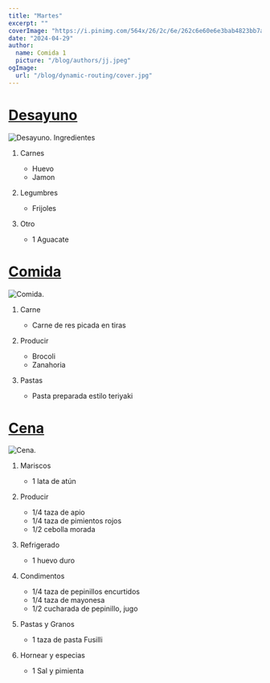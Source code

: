 ```yaml
---
title: "Martes"
excerpt: ""
coverImage: "https://i.pinimg.com/564x/26/2c/6e/262c6e60e6e3bab4823bb7ab9cfc6f0a.jpg"
date: "2024-04-29"
author:
  name: Comida 1
  picture: "/blog/authors/jj.jpeg"
ogImage:
  url: "/blog/dynamic-routing/cover.jpg"
---
```

# [Desayuno](https://www.pinterest.com.mx/pin/524247212884058676/)

![Desayuno.](https://i.pinimg.com/564x/e7/04/67/e7046700a7bc17d65565e077653aee5a.jpg)
Ingredientes

1. Carnes
    - Huevo
    - Jamon

2. Legumbres
    - Frijoles

4. Otro
    - 1 Aguacate


# [Comida](https://www.pinterest.com.mx/pin/665547651203697224/)

![Comida.](https://i.pinimg.com/564x/66/ae/e1/66aee1b104f5aa1f15fb4585fd1b4a64.jpg)

1. Carne

    - Carne de res picada en tiras

2. Producir

    - Brocoli
    - Zanahoria

3. Pastas

    - Pasta preparada estilo teriyaki

# [Cena](https://www.pinterest.com.mx/pin/128352658123725144/)

![Cena.](https://i.pinimg.com/564x/dd/19/66/dd1966d7f431770389dc8d62a2e82d61.jpg)

1. Mariscos

    - 1 lata de atún

2. Producir

    - 1/4 taza de apio
    - 1/4 taza de pimientos rojos
    - 1/2 cebolla morada

3. Refrigerado

    - 1 huevo duro

4. Condimentos

    - 1/4 taza de pepinillos encurtidos
    - 1/4 taza de mayonesa
    - 1/2 cucharada de pepinillo, jugo

5. Pastas y Granos

    - 1 taza de pasta Fusilli

6. Hornear y especias

    - 1 Sal y pimienta